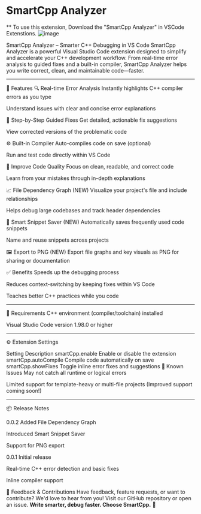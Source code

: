 # SmartCpp Analyzer
** To use this extension, Download the "SmartCpp Analyzer" in VSCode Extenstions.
![image](https://github.com/user-attachments/assets/52fae977-4f1b-4d85-af6e-1468b4a8255c)


SmartCpp Analyzer – Smarter C++ Debugging in VS Code
SmartCpp Analyzer is a powerful Visual Studio Code extension designed to simplify and accelerate your C++ development workflow. From real-time error analysis to guided fixes and a built-in compiler, SmartCpp Analyzer helps you write correct, clean, and maintainable code—faster.

---

🚀 Features
🔍 Real-time Error Analysis
Instantly highlights C++ compiler errors as you type

Understand issues with clear and concise error explanations

🧭 Step-by-Step Guided Fixes
Get detailed, actionable fix suggestions

View corrected versions of the problematic code

⚙️ Built-in Compiler
Auto-compiles code on save (optional)

Run and test code directly within VS Code

🧠 Improve Code Quality
Focus on clean, readable, and correct code

Learn from your mistakes through in-depth explanations

📈 File Dependency Graph (NEW)
Visualize your project's file and include relationships

Helps debug large codebases and track header dependencies

💾 Smart Snippet Saver (NEW)
Automatically saves frequently used code snippets

Name and reuse snippets across projects

🖼️ Export to PNG (NEW)
Export file graphs and key visuals as PNG for sharing or documentation

✅ Benefits
Speeds up the debugging process

Reduces context-switching by keeping fixes within VS Code

Teaches better C++ practices while you code

---

🔧 Requirements
C++ environment (compiler/toolchain) installed

Visual Studio Code version 1.98.0 or higher

---

⚙️ Extension Settings

Setting	Description
smartCpp.enable	Enable or disable the extension
smartCpp.autoCompile	Compile code automatically on save
smartCpp.showFixes	Toggle inline error fixes and suggestions
🐞 Known Issues
May not catch all runtime or logical errors

Limited support for template-heavy or multi-file projects (Improved support coming soon!)

---

📦 Release Notes

0.0.2
Added File Dependency Graph

Introduced Smart Snippet Saver

Support for PNG export

0.0.1
Initial release

Real-time C++ error detection and basic fixes

Inline compiler support

💬 Feedback & Contributions
Have feedback, feature requests, or want to contribute? We'd love to hear from you! Visit our GitHub repository or open an issue.
**Write smarter, debug faster. Choose SmartCpp.** 🚀
